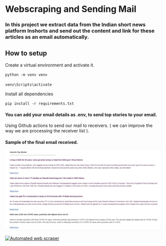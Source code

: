 # Webscraping and Sending Mail

### In this project we extract data from the Indian short news platform **Inshorts** and send out the content and link for these articles as an email automatically.

## How to setup

Create a virtual environment and activate it.

```
python -m venv venv

venv\Scripts\activate
```

Install all dependencies

```
pip install -r requirements.txt
```

#### You can add your email details as .env, to send top stories to your email.

Using Github actions to send our mail to receivers. ( we can improve the way we are processing the receiver list ).

#### Sample of the final email received.

![Alt text](images/sample.jpg?raw=true "Sample")

[![Automated web scraper](https://github.com/Just2Deep/Webscraping_and_sending_mail/actions/workflows/automation.yml/badge.svg)](https://github.com/Just2Deep/Webscraping_and_sending_mail/actions/workflows/automation.yml)

